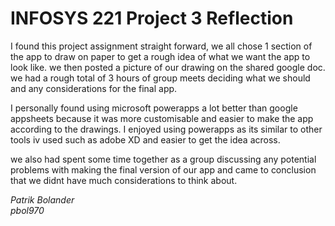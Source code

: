 # INFOSYS 221 Project 3 Reflection

<p>
I found this project assignment straight forward, we all chose 1 section of the app to draw on paper to get a rough idea of what we want the app to look like. we then posted a picture of our drawing on the shared google doc. we had a rough total of 3 hours of group meets deciding what we should and any considerations for the final app.
  
I personally found using microsoft powerapps a lot better than google appsheets because it was more customisable and easier to make the app according to the drawings. I enjoyed using powerapps as its similar to other tools iv used such as adobe XD and easier to get the idea across.

we also had spent some time together as a group discussing any potential problems with making the final version of our app and came to conclusion that we didnt have much considerations to think about.
</p>

_Patrik Bolander_ <br>
_pbol970_
